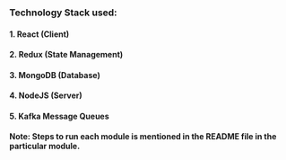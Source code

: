 ### Technology Stack used:
#### 1. React (Client)
#### 2. Redux (State Management)
#### 3. MongoDB (Database)
#### 4. NodeJS (Server)
#### 5. Kafka Message Queues


#### Note: Steps to run each module is mentioned in the README file in the particular module.
